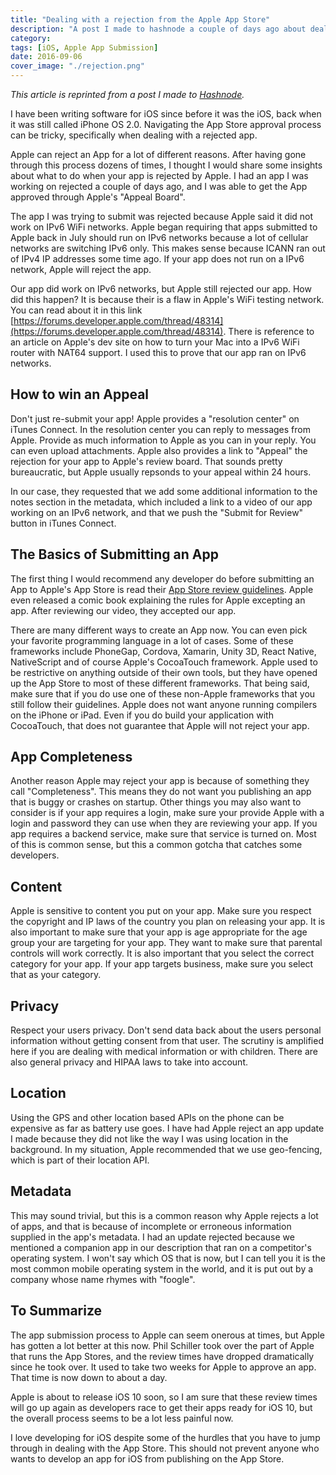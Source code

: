 ```yaml
---
title: "Dealing with a rejection from the Apple App Store"
description: "A post I made to hashnode a couple of days ago about dealing with rejection from the iTunes Connect process"
category: 
tags: [iOS, Apple App Submission]
date: 2016-09-06
cover_image: "./rejection.png"
---
```


*This article is reprinted from a post I made to [Hashnode](https://hashnode.com/post/dealing-with-a-rejection-from-the-apple-app-store-cisp16zu001284g53iqp3lu9d).*

I have been writing software for iOS since before it was the iOS, back when it was still called iPhone OS 2.0. Navigating the App Store approval process can be tricky, specifically when dealing with a rejected app.

Apple can reject an App for a lot of different reasons. After having gone through this process dozens of times, I thought I would share some insights about what to do when your app is rejected by Apple. I had an app I was working on rejected a couple of days ago, and I was able to get the App approved through Apple's "Appeal Board". 

The app I was trying to submit was rejected because Apple said it did not work on IPv6 WiFi networks. Apple began requiring that apps submitted to Apple back in July should run on IPv6 networks because a lot of cellular networks are switching IPv6 only. This makes sense because ICANN ran out of IPv4 IP addresses some time ago. If your app does not run on a IPv6 network, Apple will reject the app.

Our app did work on IPv6 networks, but Apple still rejected our app. How did this happen? It is because their is a flaw in Apple's WiFi testing network. You can read about it in this link [https://forums.developer.apple.com/thread/48314](https://forums.developer.apple.com/thread/48314). There is reference to an article on Apple's dev site on how to turn your Mac into a IPv6 WiFi router with NAT64 support. I used this to prove that our app ran on IPv6 networks.

## How to win an Appeal

Don't just re-submit your app! Apple provides a "resolution center" on iTunes Connect. In the resolution center you can reply to messages from Apple. Provide as much information to Apple as you can in your reply. You can even upload attachments. Apple also provides a link to "Appeal" the rejection for your app to Apple's review board. That sounds pretty bureaucratic, but Apple usually repsonds to your appeal within 24 hours. 

In our case, they requested that we add some additional information to the notes section in the metadata, which included a link to a video of our app working on an IPv6 network, and that we push the "Submit for Review" button in iTunes Connect. 

## The Basics of Submitting an App

The first thing I would recommend any developer do before submitting an App to Apple's App Store is read their [App Store review guidelines](https://developer.apple.com/app-store/review/guidelines/). Apple even released a comic book explaining the rules for Apple excepting an app. After reviewing our video, they accepted our app.

There are many different ways to create an App now. You can even pick your favorite programming language in a lot of cases. Some of these frameworks include PhoneGap, Cordova, Xamarin, Unity 3D, React Native, NativeScript and of course Apple's CocoaTouch framework. Apple used to be restrictive on anything outside of their own tools, but they have opened up the App Store to most of these different frameworks. That being said, make sure that if you do use one of these non-Apple frameworks that you still follow their guidelines. Apple does not want anyone running compilers on the iPhone or iPad. Even if you do build your application with CocoaTouch, that does not guarantee that Apple will not reject your app.

## App Completeness

Another reason Apple may reject your app is because of something they call "Completeness". This means they do not want you publishing an app that is buggy or crashes on startup. Other things you may also want to consider is if your app requires a login, make sure your provide Apple with a login and password they can use when they are reviewing your app. If you app requires a backend service, make sure that service is turned on. Most of this is common sense, but this a common gotcha that catches some developers.

## Content

Apple is sensitive to content you put on your app. Make sure you respect the copyright and IP laws of the country you plan on releasing your app. It is also important to make sure that your app is age appropriate for the age group your are targeting for your app. They want to make sure that parental controls will work correctly. It is also important that you select the correct category for your app. If your app targets business, make sure you select that as your category.

## Privacy

Respect your users privacy. Don't send data back about the users personal information without getting consent from that user. The scrutiny is amplified here if you are dealing with medical information or with children. There are also general privacy and HIPAA laws to take into account.

## Location

Using the GPS and other location based APIs on the phone can be expensive as far as battery use goes. I have had Apple reject an app update I made because they did not like the way I was using location in the background. In my situation, Apple recommended that we use geo-fencing, which is part of their location API.

## Metadata

This may sound trivial, but this is a common reason why Apple rejects a lot of apps, and that is because of incomplete or erroneous information supplied in the app's metadata. I had an update rejected because we mentioned a companion app in our description that ran on a competitor's operating system. I won't say which OS that is now, but I can tell you it is the most common mobile operating system in the world, and it is put out by a company whose name rhymes with "foogle".

## To Summarize

The app submission process to Apple can seem onerous at times, but Apple has gotten a lot better at this now. Phil Schiller took over the part of Apple that runs the App Stores, and the review times have dropped dramatically since he took over. It used to take two weeks for Apple to approve an app. That time is now down to about a day. 

Apple is about to release iOS 10 soon, so I am sure that these review times will go up again as developers race to get their apps ready for iOS 10, but the overall process seems to be a lot less painful now.

I love developing for iOS despite some of the hurdles that you have to jump through in dealing with the App Store. This should not prevent anyone who wants to develop an app for iOS from publishing on the App Store.